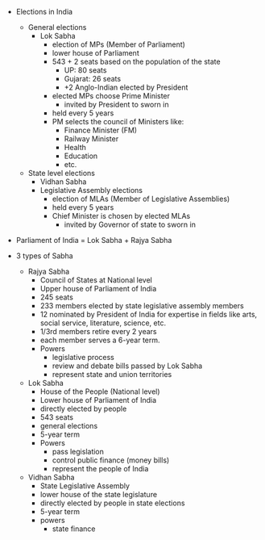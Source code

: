 - Elections in India
  - General elections
    - Lok Sabha
      - election of MPs (Member of Parliament)
      - lower house of Parliament
      - 543 + 2 seats based on the population of the state
        - UP: 80 seats
        - Gujarat: 26 seats
        - +2 Anglo-Indian elected by President
      - elected MPs choose Prime Minister
        - invited by President to sworn in
      - held every 5 years
      - PM selects the council of Ministers like:
        - Finance Minister (FM)
        - Railway Minister
        - Health
        - Education
        - etc.
  - State level elections
    - Vidhan Sabha
    - Legislative Assembly elections
      - election of MLAs (Member of Legislative Assemblies)
      - held every 5 years
      - Chief Minister is chosen by elected MLAs
        - invited by Governor of state to sworn in


- Parliament of India = Lok Sabha + Rajya Sabha
- 3 types of Sabha
  - Rajya Sabha
    - Council of States at National level
    - Upper house of Parliament of India
    - 245 seats
    - 233 members elected by state legislative assembly members
    - 12 nominated by President of India for expertise in fields like arts, social service, literature, science, etc.
    - 1/3rd members retire every 2 years
    - each member serves a 6-year term.
    - Powers
      - legislative process
      - review and debate bills passed by Lok Sabha
      - represent state and union territories
  - Lok Sabha
    - House of the People (National level)
    - Lower house of Parliament of India
    - directly elected by people
    - 543 seats
    - general elections
    - 5-year term
    - Powers
      - pass legislation
      - control public finance (money bills)
      - represent the people of India
  - Vidhan Sabha
    - State Legislative Assembly
    - lower house of the state legislature
    - directly elected by people in state elections
    - 5-year term
    - powers
      - state finance
